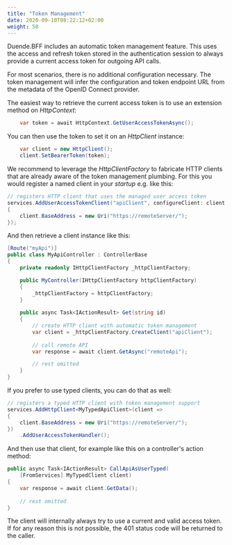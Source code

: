 ```yaml
---
title: "Token Management"
date: 2020-09-10T08:22:12+02:00
weight: 50
---
```


Duende.BFF includes an automatic token management feature. This uses the access and refresh token stored in the authentication session to always provide a current access token for outgoing API calls.

For most scenarios, there is no additional configuration necessary. The token management will infer the configuration and token endpoint URL from the metadata of the OpenID Connect provider.

The easiest way to retrieve the current access token is to use an extension method on *HttpContext*:

```cs
    var token = await HttpContext.GetUserAccessTokenAsync();
```

You can then use the token to set it on an *HttpClient* instance:

```cs
    var client = new HttpClient();
    client.SetBearerToken(token);
```

We recommend to leverage the *HttpClientFactory* to fabricate HTTP clients that are already aware of the token management plumbing. For this you would register a named client in your *startup* e.g. like this:

```cs
// registers HTTP client that uses the managed user access token
services.AddUserAccessTokenClient("apiClient", configureClient: client =>
{
    client.BaseAddress = new Uri("https://remoteServer/");
});
```

And then retrieve a client instance like this:

```cs
[Route("myApi")]
public class MyApiController : ControllerBase
{
    private readonly IHttpClientFactory _httpClientFactory;

    public MyController(IHttpClientFactory httpClientFactory)
    {
        _httpClientFactory = httpClientFactory;
    }
    
    public async Task<IActionResult> Get(string id)
    {
        // create HTTP client with automatic token management
        var client = _httpClientFactory.CreateClient("apiClient");
        
        // call remote API
        var response = await client.GetAsync("remoteApi");

        // rest omitted
    }
}
```

If you prefer to use typed clients, you can do that as well:

```cs
// registers a typed HTTP client with token management support
services.AddHttpClient<MyTypedApiClient>(client =>
{
    client.BaseAddress = new Uri("https://remoteServer/");
})
    .AddUserAccessTokenHandler();
```

And then use that client, for example like this on a controller's action method:

```cs
public async Task<IActionResult> CallApiAsUserTyped(
    [FromServices] MyTypedClient client)
{
    var response = await client.GetData();
    
    // rest omitted
}
```

The client will internally always try to use a current and valid access token. If for any reason this is not possible, the 401 status code will be returned to the caller. 